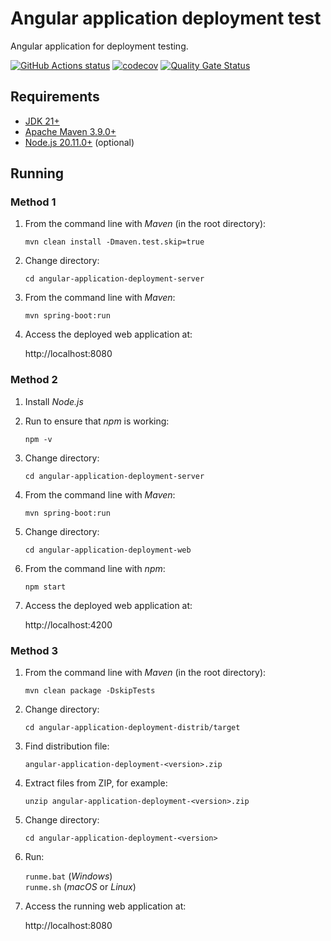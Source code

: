 # Angular application deployment test
Angular application for deployment testing.

<a href="https://github.com/dbelob/angular-application-deployment/actions"><img alt="GitHub Actions status" src="https://github.com/dbelob/angular-application-deployment/workflows/Build/badge.svg"></a>
[![codecov](https://codecov.io/gh/dbelob/angular-application-deployment/branch/main/graph/badge.svg)](https://codecov.io/gh/dbelob/angular-application-deployment)
[![Quality Gate Status](https://sonarcloud.io/api/project_badges/measure?project=dbelob_angular-application-deployment&metric=alert_status)](https://sonarcloud.io/dashboard?id=dbelob_angular-application-deployment)

## Requirements

* [JDK 21+](https://www.oracle.com/java/technologies/downloads/)
* [Apache Maven 3.9.0+](https://maven.apache.org/download.cgi)
* [Node.js 20.11.0+](https://nodejs.org) (optional)

## Running

### Method 1

1. From the command line with *Maven* (in the root directory):

    `mvn clean install -Dmaven.test.skip=true`

1. Change directory:

    `cd angular-application-deployment-server`

1. From the command line with *Maven*:

    `mvn spring-boot:run`

1. Access the deployed web application at:

    http://localhost:8080

### Method 2

1. Install *Node.js*

1. Run to ensure that *npm* is working:

    `npm -v`

1. Change directory:

    `cd angular-application-deployment-server`

1. From the command line with *Maven*:

    `mvn spring-boot:run`

1. Change directory:

    `cd angular-application-deployment-web`

1. From the command line with *npm*:

    `npm start`

1. Access the deployed web application at:

    http://localhost:4200

### Method 3

1. From the command line with *Maven* (in the root directory):

    `mvn clean package -DskipTests`

1. Change directory:

    `cd angular-application-deployment-distrib/target`

1. Find distribution file:

    `angular-application-deployment-<version>.zip`

1. Extract files from ZIP, for example:

    `unzip angular-application-deployment-<version>.zip`

1. Change directory:

    `cd angular-application-deployment-<version>`

1. Run:

    `runme.bat` (*Windows*)  
    `runme.sh` (*macOS* or *Linux*)

1. Access the running web application at:

    http://localhost:8080
